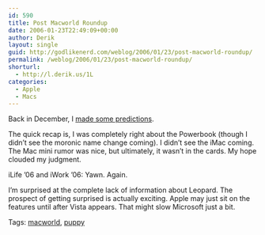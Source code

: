 ```yaml
---
id: 590
title: Post Macworld Roundup
date: 2006-01-23T22:49:09+00:00
author: Derik
layout: single
guid: http://godlikenerd.com/weblog/2006/01/23/post-macworld-roundup/
permalink: /weblog/2006/01/23/post-macworld-roundup/
shorturl:
  - http://l.derik.us/1L
categories:
  - Apple
  - Macs
---
```

Back in December, I [made some predictions](http://godlikenerd.com/weblog/2005/12/09/macworld-expo-san-francisco/).

The quick recap is, I was completely right about the Powerbook (though I didn&#8217;t see the moronic name change coming). I didn&#8217;t see the iMac coming. The Mac mini rumor was nice, but ultimately, it wasn&#8217;t in the cards. My hope clouded my judgment.

iLife &#8217;06 and iWork &#8217;06: Yawn. Again.

I&#8217;m surprised at the complete lack of information about Leopard. The prospect of getting surprised is actually exciting. Apple may just sit on the features until after Vista appears. That might slow Microsoft just a bit. <!-- technorati tags start -->

<p class="tag-description">
  Tags: <a href="http://tagcentral.net/tag/macworld" rel="tag">macworld</a>, <a href="http://tagcentral.net/tag/puppy" rel="tag">puppy</a>
</p>

<!-- technorati tags end -->